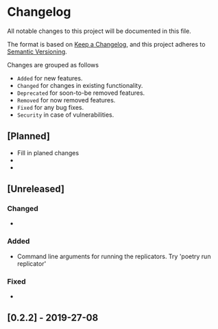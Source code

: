 # Changelog
All notable changes to this project will be documented in this file.

The format is based on [Keep a Changelog](https://keepachangelog.com/en/1.0.0/),
and this project adheres to [Semantic Versioning](https://semver.org/spec/v2.0.0.html).

Changes are grouped as follows
- `Added` for new features.
- `Changed` for changes in existing functionality.
- `Deprecated` for soon-to-be removed features.
- `Removed` for now removed features.
- `Fixed` for any bug fixes.
- `Security` in case of vulnerabilities.

## [Planned]
- Fill in planed changes 
- 
- 

## [Unreleased]

### Changed
- 

### Added
- Command line arguments for running the replicators. Try 'poetry run replicator'

### Fixed
- 

## [0.2.2] - 2019-27-08



